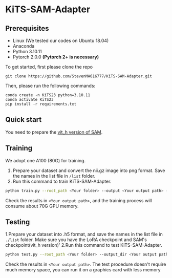 # KiTS-SAM-Adapter

## Prerequisites
- Linux (We tested our codes on Ubuntu 18.04)
- Anaconda
- Python 3.10.11
- Pytorch 2.0.0 **(Pytorch 2+ is necessary)**

To get started, first please clone the repo
```
git clone https://github.com/StevenMA616777/KiTS-SAM-Adapter.git
```
Then, please run the following commands:
```
conda create -n KiTS23 python=3.10.11
conda activate KiTS23
pip install -r requirements.txt
```

## Quick start
You need to prepare the [vit_h version of SAM](https://github.com/facebookresearch/segment-anything#model-checkpoints).

## Training
We adopt one A100 (80G) for training.
1. Prepare your dataset and convert the nii.gz image into png format. Save the names in the list file in `/list` folder.
2. Run this command to train KiTS-SAM-Adapter.
```bash
python train.py --root_path <Your folder> --output <Your output path> --warmup --AdamW --tf32 --compile --use_amp --lr_exp 7 --max_epochs 400 --stop_epoch 300
```
Check the results in `<Your output path>`, and the training process will consume about 70G GPU memory.

## Testing
1.Prepare your dataset into .h5 format, and save the names in the list file in `./list` folder. Make sure you have the LoRA checkpoint and SAM's checkpoint(vit_h version)'
2.Run this command to test KiTS-SAM-Adapter.
```bash
python test.py --root_path <Your folder> --output_dir <Your output path> --is_savenii --ckpt <SAM's checkpoint> --lora_ckpt <LoRA checkpoint>
```
Check the results in `<Your output path>`.
The test procedure doesn't require much memory space, you can run it on a graphics card with less memory
